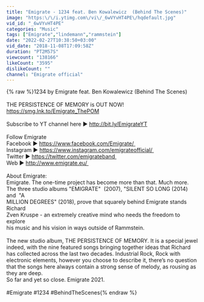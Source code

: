 ```yaml
---
title: "Emigrate - 1234 feat. Ben Kowalewicz  (Behind The Scenes)"
image: "https:\/\/i.ytimg.com\/vi\/_6wVYvHT4PE\/hqdefault.jpg"
vid_id: "_6wVYvHT4PE"
categories: "Music"
tags: ["Emigrate","lindemann","rammstein"]
date: "2022-02-27T10:38:50+03:00"
vid_date: "2018-11-08T17:09:58Z"
duration: "PT2M57S"
viewcount: "138166"
likeCount: "3595"
dislikeCount: ""
channel: "Emigrate official"
---
```

{% raw %}1234 by Emigrate feat. Ben Kowalewicz (Behind The Scenes)<br /><br />THE PERSISTENCE OF MEMORY is OUT NOW! <a rel="nofollow" target="blank" href="https://smg.lnk.to/Emigrate_ThePOM">https://smg.lnk.to/Emigrate_ThePOM</a><br /><br />Subscribe to YT channel here ► <a rel="nofollow" target="blank" href="http://bit.ly/EmigrateYT">http://bit.ly/EmigrateYT</a><br /><br />Follow Emigrate<br />Facebook ► <a rel="nofollow" target="blank" href="https://www.facebook.com/Emigrate/ ">https://www.facebook.com/Emigrate/ </a><br />Instagram ► <a rel="nofollow" target="blank" href="https://www.instagram.com/emigrateofficial/ ">https://www.instagram.com/emigrateofficial/ </a><br />Twitter ► <a rel="nofollow" target="blank" href="https://twitter.com/emigrateband ">https://twitter.com/emigrateband </a><br />Web ► <a rel="nofollow" target="blank" href="http://www.emigrate.eu/ ">http://www.emigrate.eu/ </a><br /><br />About Emigrate:<br />Emigrate. The one-time project has become more than that. Much more. <br />The three studio albums &quot;EMIGRATE&quot;  (2007), &quot;SILENT SO LONG (2014) and  &quot;A <br />MILLION DEGREES&quot; (2018), prove that squarely behind Emigrate stands Richard <br />Zven Kruspe - an extremely creative mind who needs the freedom to explore <br />his music and his vision in ways outside of Rammstein. <br /><br />The new studio album, THE PERSISTENCE OF MEMORY. It is a special jewel indeed, with the nine featured songs bringing together ideas that Richard has collected across the last two decades. Industrial Rock, Rock with electronic elements, however you choose to describe it, there’s no question that the songs here always contain a strong sense of melody, as rousing as they are deep. <br />So far and yet so close. Emigrate 2021.<br /><br />#Emigrate #1234 #BehindTheScenes{% endraw %}
